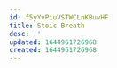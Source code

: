 ```yaml
---
id: f5yYvPiuVSTWCLnKBuvHF
title: Stoic Breath
desc: ''
updated: 1644961726968
created: 1644961726968
---
```


